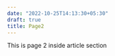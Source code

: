 ```yaml
---
date: "2022-10-25T14:13:30+05:30"
draft: true
title: Page2
---
```


This is page 2 inside article section
